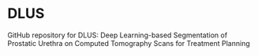 # DLUS
GitHub repository for DLUS: Deep Learning-based Segmentation of Prostatic Urethra on Computed Tomography Scans for Treatment Planning
